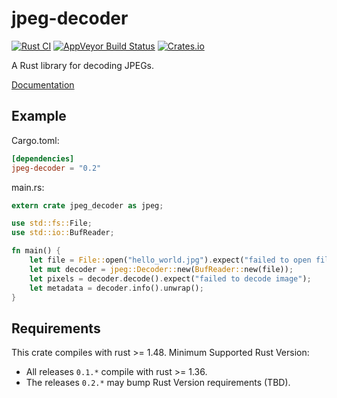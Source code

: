 # jpeg-decoder

[![Rust CI](https://github.com/image-rs/jpeg-decoder/workflows/Rust%20CI/badge.svg)](https://github.com/image-rs/jpeg-decoder/actions)
[![AppVeyor Build Status](https://ci.appveyor.com/api/projects/status/k65rrkd0f8yb4o9w/branch/master?svg=true)](https://ci.appveyor.com/project/kaksmet/jpeg-decoder/branch/master)
[![Crates.io](https://img.shields.io/crates/v/jpeg-decoder.svg)](https://crates.io/crates/jpeg-decoder)

A Rust library for decoding JPEGs.

[Documentation](https://docs.rs/jpeg-decoder)

## Example

Cargo.toml:
```toml
[dependencies]
jpeg-decoder = "0.2"
```

main.rs:
```rust
extern crate jpeg_decoder as jpeg;

use std::fs::File;
use std::io::BufReader;

fn main() {
    let file = File::open("hello_world.jpg").expect("failed to open file");
    let mut decoder = jpeg::Decoder::new(BufReader::new(file));
    let pixels = decoder.decode().expect("failed to decode image");
    let metadata = decoder.info().unwrap();
}
```

## Requirements

This crate compiles with rust >= 1.48. Minimum Supported Rust Version:
- All releases `0.1.*` compile with rust >= 1.36.
- The releases `0.2.*` may bump Rust Version requirements (TBD).
